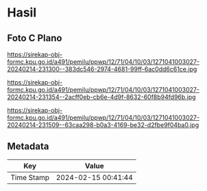 # Hasil

## Foto C Plano

https://sirekap-obj-formc.kpu.go.id/a491/pemilu/ppwp/12/71/04/10/03/1271041003027-20240214-231300--383dc546-2974-4681-99ff-6ac0dd6c61ce.jpg

https://sirekap-obj-formc.kpu.go.id/a491/pemilu/ppwp/12/71/04/10/03/1271041003027-20240214-231354--2acff0eb-cb6e-4d9f-8632-60f8b94fd96b.jpg

https://sirekap-obj-formc.kpu.go.id/a491/pemilu/ppwp/12/71/04/10/03/1271041003027-20240214-231509--63caa298-b0a3-4169-be32-d2fbe9f04ba0.jpg


## Metadata

| Key        | Value               |
| ---------- | ------------------- |
| Time Stamp | 2024-02-15 00:41:44 |




